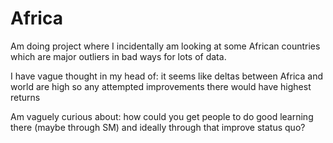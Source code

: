 # Africa

Am doing project where I incidentally am looking at some African countries which are major outliers in bad ways for lots of data.

I have vague thought in my head of: it seems like deltas between Africa and world are high so any attempted improvements there would have highest returns

Am vaguely curious about: how could you get people to do good learning there (maybe through SM) and ideally through that improve status quo?